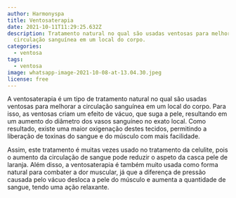 ```yaml
---
author: Harmonyspa
title: Ventosaterapia
date: 2021-10-11T11:29:25.632Z
description: Tratamento natural no qual são usadas ventosas para melhorar a
  circulação sanguínea em um local do corpo.
categories:
  - ventosa
tags:
  - ventosa
image: whatsapp-image-2021-10-08-at-13.04.30.jpeg
license: free
---
```

A ventosaterapia é um tipo de tratamento natural no qual são usadas ventosas para melhorar a circulação sanguínea em um local do corpo. Para isso, as ventosas criam um efeito de vácuo, que suga a pele, resultando em um aumento do diâmetro dos vasos sanguíneo no exato local. Como resultado, existe uma maior oxigenação destes tecidos, permitindo a liberação de toxinas do sangue e do músculo com mais facilidade. 

Assim, este tratamento é muitas vezes usado no tratamento da celulite, pois o aumento da circulação de sangue pode reduzir o aspeto da casca pele de laranja. Além disso, a ventosaterapia é também muito usada como forma natural para combater a dor muscular, já que a diferença de pressão causada pelo vácuo desloca a pele do músculo e aumenta a quantidade de sangue, tendo uma ação relaxante.